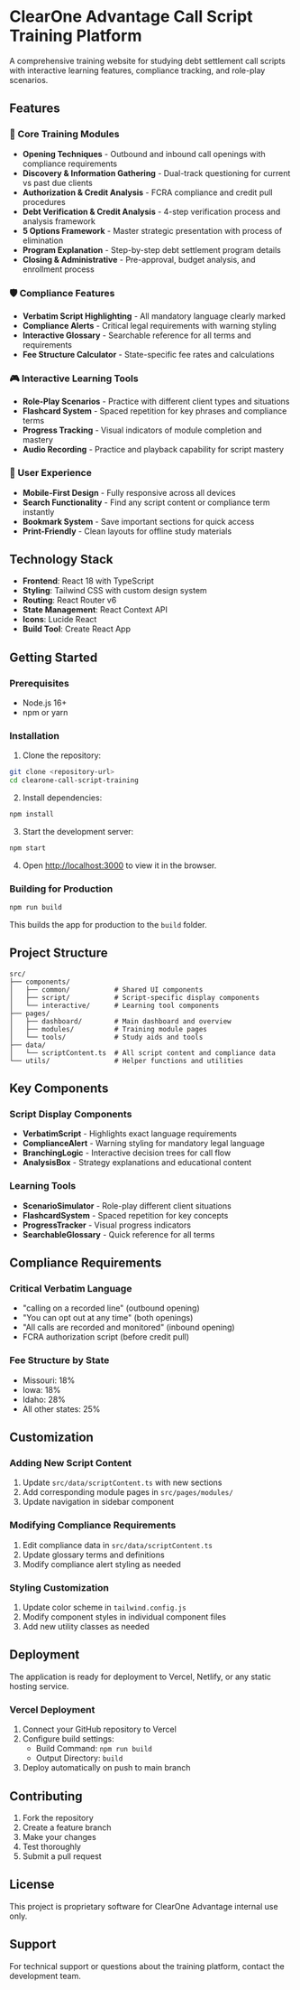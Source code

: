 # ClearOne Advantage Call Script Training Platform

A comprehensive training website for studying debt settlement call scripts with interactive learning features, compliance tracking, and role-play scenarios.

## Features

### 🎯 Core Training Modules
- **Opening Techniques** - Outbound and inbound call openings with compliance requirements
- **Discovery & Information Gathering** - Dual-track questioning for current vs past due clients
- **Authorization & Credit Analysis** - FCRA compliance and credit pull procedures
- **Debt Verification & Credit Analysis** - 4-step verification process and analysis framework
- **5 Options Framework** - Master strategic presentation with process of elimination
- **Program Explanation** - Step-by-step debt settlement program details
- **Closing & Administrative** - Pre-approval, budget analysis, and enrollment process

### 🛡️ Compliance Features
- **Verbatim Script Highlighting** - All mandatory language clearly marked
- **Compliance Alerts** - Critical legal requirements with warning styling
- **Interactive Glossary** - Searchable reference for all terms and requirements
- **Fee Structure Calculator** - State-specific fee rates and calculations

### 🎮 Interactive Learning Tools
- **Role-Play Scenarios** - Practice with different client types and situations
- **Flashcard System** - Spaced repetition for key phrases and compliance terms
- **Progress Tracking** - Visual indicators of module completion and mastery
- **Audio Recording** - Practice and playback capability for script mastery

### 📱 User Experience
- **Mobile-First Design** - Fully responsive across all devices
- **Search Functionality** - Find any script content or compliance term instantly
- **Bookmark System** - Save important sections for quick access
- **Print-Friendly** - Clean layouts for offline study materials

## Technology Stack

- **Frontend**: React 18 with TypeScript
- **Styling**: Tailwind CSS with custom design system
- **Routing**: React Router v6
- **State Management**: React Context API
- **Icons**: Lucide React
- **Build Tool**: Create React App

## Getting Started

### Prerequisites
- Node.js 16+ 
- npm or yarn

### Installation

1. Clone the repository:
```bash
git clone <repository-url>
cd clearone-call-script-training
```

2. Install dependencies:
```bash
npm install
```

3. Start the development server:
```bash
npm start
```

4. Open [http://localhost:3000](http://localhost:3000) to view it in the browser.

### Building for Production

```bash
npm run build
```

This builds the app for production to the `build` folder.

## Project Structure

```
src/
├── components/
│   ├── common/           # Shared UI components
│   ├── script/           # Script-specific display components
│   └── interactive/      # Learning tool components
├── pages/
│   ├── dashboard/        # Main dashboard and overview
│   ├── modules/          # Training module pages
│   └── tools/            # Study aids and tools
├── data/
│   └── scriptContent.ts  # All script content and compliance data
└── utils/                # Helper functions and utilities
```

## Key Components

### Script Display Components
- **VerbatimScript** - Highlights exact language requirements
- **ComplianceAlert** - Warning styling for mandatory legal language
- **BranchingLogic** - Interactive decision trees for call flow
- **AnalysisBox** - Strategy explanations and educational content

### Learning Tools
- **ScenarioSimulator** - Role-play different client situations
- **FlashcardSystem** - Spaced repetition for key concepts
- **ProgressTracker** - Visual progress indicators
- **SearchableGlossary** - Quick reference for all terms

## Compliance Requirements

### Critical Verbatim Language
- "calling on a recorded line" (outbound opening)
- "You can opt out at any time" (both openings)
- "All calls are recorded and monitored" (inbound opening)
- FCRA authorization script (before credit pull)

### Fee Structure by State
- Missouri: 18%
- Iowa: 18%
- Idaho: 28%
- All other states: 25%

## Customization

### Adding New Script Content
1. Update `src/data/scriptContent.ts` with new sections
2. Add corresponding module pages in `src/pages/modules/`
3. Update navigation in sidebar component

### Modifying Compliance Requirements
1. Edit compliance data in `src/data/scriptContent.ts`
2. Update glossary terms and definitions
3. Modify compliance alert styling as needed

### Styling Customization
1. Update color scheme in `tailwind.config.js`
2. Modify component styles in individual component files
3. Add new utility classes as needed

## Deployment

The application is ready for deployment to Vercel, Netlify, or any static hosting service.

### Vercel Deployment
1. Connect your GitHub repository to Vercel
2. Configure build settings:
   - Build Command: `npm run build`
   - Output Directory: `build`
3. Deploy automatically on push to main branch

## Contributing

1. Fork the repository
2. Create a feature branch
3. Make your changes
4. Test thoroughly
5. Submit a pull request

## License

This project is proprietary software for ClearOne Advantage internal use only.

## Support

For technical support or questions about the training platform, contact the development team.
